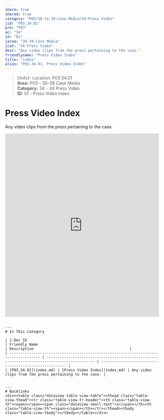 ```yaml
---  
share: true  
shared: true  
category: "P03/30-to-39-Case-Media/34-Press-Video"  
jid: "P03.34.01"  
pro: "P03"  
ac: "34"  
id: "01"  
jarea: "30-39 Case Media"  
jcat: "34 Press Video"  
desc: "Any video clips from the press pertaining to the case."  
friendlyname: "Press Video Index"  
title: "index"  
alias: "P03-34-01, Press Video Index"  
---  
```

>[!info]- Location: P03.34.01  
>**Area:** P03 - 30-39 Case Media  
>**Category:** 34 - 34 Press Video  
>**ID:** 01 - Press Video Index  
  
# Press Video Index  
  
Any video clips from the press pertaining to the case  
   
   
<iframe src="https://drive.google.com/embeddedfolderview?id=1gIw7PRfS9E_BQmYOfsnRcVS7qFx6waP7#list" style="width:100%; height:600px; border:0;"></iframe>  
  
```  
  
---  
# In This Category  
  
| J.Dec ID                                                                             | Friendly Name                                                                                | Description                                            |  
| ------------------------------------------------------------------------------------ | -------------------------------------------------------------------------------------------- | ------------------------------------------------------ |  
| [P03.34.01](index.md) | [Press Video Index](index.md) | Any video clips from the press pertaining to the case. |  
  
  
---  
# Backlinks  
<div><table class="dataview table-view-table"><thead class="table-view-thead"><tr class="table-view-tr-header"><th class="table-view-th"><span></span><span class="dataview small-text">1</span></th><th class="table-view-th"><span></span></th></tr></thead><tbody class="table-view-tbody"></tbody></table></div>